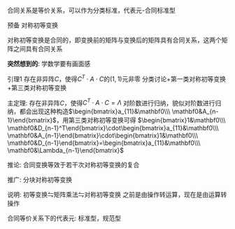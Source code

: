 合同关系是等价关系，可以作为分类标准，代表元-合同标准型

预备
对称初等变换

对称初等变换是合同的，即变换前的矩阵与变换后的矩阵具有合同关系，这两个矩阵之间具有合同关系

**突然想到的**: 学数学要有画面感

引理1 存在非异阵$C$，使得$C^T\cdot A\cdot C$的$(1,1)$元非零
分类讨论+第一类对称初等变换+第三类对称初等变换

主定理: 存在非异阵$C$，使得$C^T\cdot A\cdot C=\Lambda$
对阶数进行归纳，貌似对阶数进行归纳，都会出现这种构造$\begin{bmatrix}a_{11}&\mathbf0\\\ \mathbf0&A_{n-1}\end{bmatrix}$，用第三类对称初等变换可得
$\begin{bmatrix}1&\mathbf0\\\ \mathbf0&D_{n-1}^T\end{bmatrix}\cdot\begin{bmatrix}a_{11}&\mathbf0\\\ \mathbf0&A_{n-1}\end{bmatrix}\cdot\begin{bmatrix}1&\mathbf0\\\ \mathbf0&D_{n-1}\end{bmatrix}=\begin{bmatrix}a_{11}&\mathbf0\\\ \mathbf0&\Lambda_{n-1}\end{bmatrix}$

推论: 合同变换等效于若干次对称初等变换的复合

推广: 分块对称初等变换

说明: 初等变换$\leftrightharpoons$矩阵乘法$\leftrightharpoons$对称初等变换
之前是由操作转运算，现在是由运算转操作

合同等价关系下的代表元: 标准型，规范型
